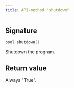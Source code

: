 ```yaml
---
title: API-method "shutdown"
---
```

## Signature
```swift
bool shutdown() 
```
Shutdown the program.

## Return value
Always "True".
